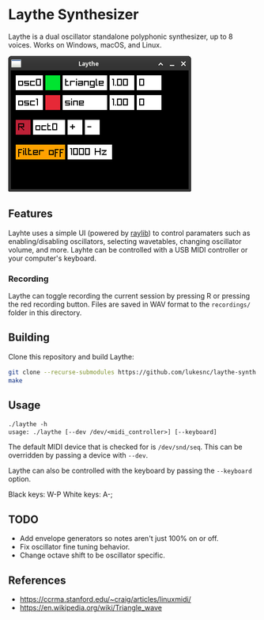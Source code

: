 # Laythe Synthesizer

Laythe is a dual oscillator standalone polyphonic synthesizer, up to 8 voices. Works on Windows, macOS, and Linux.

![Screenshot](./screenshot.png)

## Features

Layhte uses a simple UI (powered by [raylib](https://github.com/raysan5/raylib)) to control paramaters such as enabling/disabling oscillators, selecting wavetables, changing oscillator volume, and more. Layhte can be controlled with a USB MIDI controller or your computer's keyboard.

### Recording

Laythe can toggle recording the current session by pressing R or pressing the red recording button. Files are saved in WAV format to the `recordings/` folder in this directory.

## Building

Clone this repository and build Laythe:

```bash
git clone --recurse-submodules https://github.com/lukesnc/laythe-synth.git
make
```

## Usage

```
./laythe -h
usage: ./laythe [--dev /dev/<midi_controller>] [--keyboard]
```

The default MIDI device that is checked for is `/dev/snd/seq`. This can be overridden by passing a device with `--dev`.

Laythe can also be controlled with the keyboard by passing the `--keyboard` option.

Black keys: W-P
White keys: A-;

## TODO

- Add envelope generators so notes aren't just 100% on or off.
- Fix oscillator fine tuning behavior.
- Change octave shift to be oscillator specific.

## References

- <https://ccrma.stanford.edu/~craig/articles/linuxmidi/>
- <https://en.wikipedia.org/wiki/Triangle_wave>
